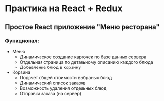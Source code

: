 # Практика на React + Redux 
## Простое React приложение "Меню ресторана"
### Функционал:
- Меню
  - Динамическое создание карточек по базе данных сервера 
  - Отдельная страница по детальному описанию каждого блюда 
  - Добавление блюд в корзину 
- Корзина
  - Подсчет общей стоимости выбраных блюд 
  - Динамический список заказов
  - Возможность удаления отдельных блюд 
  - Отправка заказа (на сервер)

